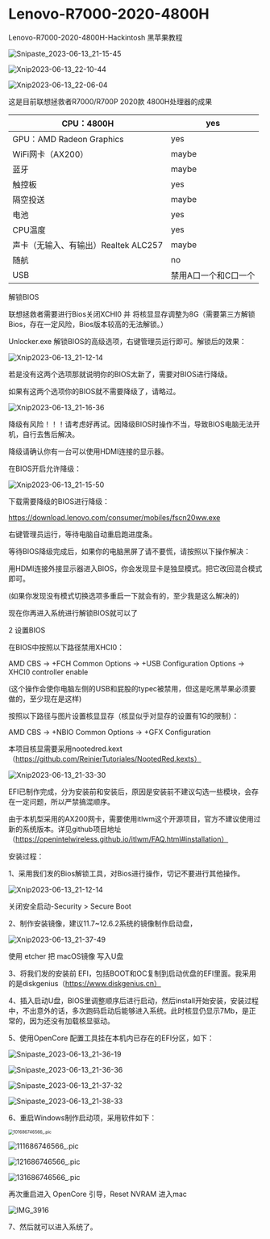 # Lenovo-R7000-2020-4800H
Lenovo-R7000-2020-4800H-Hackintosh
黑苹果教程

![Snipaste_2023-06-13_21-15-45](images/Snipaste_2023-06-13_21-15-45.png)

![Xnip2023-06-13_22-10-44](images/Xnip2023-06-13_22-10-44.jpg)

![Xnip2023-06-13_22-06-04](images/Xnip2023-06-13_22-06-04.jpg) 

这是目前联想拯救者R7000/R700P 2020款 4800H处理器的成果

| CPU：4800H                           | yes                  |
| ------------------------------------ | -------------------- |
| GPU：AMD Radeon Graphics             | yes                  |
| WiFi网卡（AX200）                    | maybe                |
| 蓝牙                                 | maybe                |
| 触控板                               | yes                  |
| 隔空投送                             | maybe                |
| 电池                                 | yes                  |
| CPU温度                              | yes                  |
| 声卡（无输入、有输出）Realtek ALC257 | maybe                |
| 随航                                 | no                   |
| USB                                  | 禁用A口一个和C口一个 |


解锁BIOS

联想拯救者需要进行Bios关闭XCHI0 并 将核显显存调整为8G（需要第三方解锁Bios，存在一定风险，Bios版本较高的无法解锁。）

Unlocker.exe 解锁BIOS的高级选项，右键管理员运行即可。解锁后的效果：

![Xnip2023-06-13_21-12-14](images/Xnip2023-06-13_21-12-14.jpg)

若是没有这两个选项那就说明你的BIOS太新了，需要对BIOS进行降级。

如果有这两个选项你的BIOS就不需要降级了，请略过。

![Xnip2023-06-13_21-16-36](images/Xnip2023-06-13_21-16-36.jpg)

降级有风险！！！请考虑好再试。因降级BIOS时操作不当，导致BIOS电脑无法开机，自行去售后解决。

降级请确认你有一台可以使用HDMI连接的显示器。

在BIOS开启允许降级：

![Xnip2023-06-13_21-15-50](images/Xnip2023-06-13_21-15-50.jpg)

下载需要降级的BIOS进行降级：

https://download.lenovo.com/consumer/mobiles/fscn20ww.exe

右键管理员运行，等待电脑自动重启跑进度条。

等待BIOS降级完成后，如果你的电脑黑屏了请不要慌，请按照以下操作解决：

用HDMI连接外接显示器进入BIOS，你会发现显卡是独显模式。把它改回混合模式即可。

(如果你发现没有模式切换选项多重启一下就会有的，至少我是这么解决的)

现在你再进入系统进行解锁BIOS就可以了

2 设置BIOS

在BIOS中按照以下路径禁用XHCI0：

AMD CBS -> +FCH Common Options -> +USB Configuration Options -> XHCI0 controller enable

(这个操作会使你电脑左侧的USB和屁股的typec被禁用，但这是吃黑苹果必须要做的，至少现在是这样)

按照以下路径与图片设置核显显存（核显似乎对显存的设置有1G的限制）：

AMD CBS -> +NBIO Common Options -> +GFX Configuration

本项目核显需要采用nootedred.kext（https://github.com/ReinierTutoriales/NootedRed.kexts）

![Xnip2023-06-13_21-33-30](images/Xnip2023-06-13_21-33-30.jpg)

EFI已制作完成，分为安装前和安装后，原因是安装前不建议勾选一些模块，会存在一定问题，所以严禁搞混顺序。

由于本机型采用的AX200网卡，需要使用itlwm这个开源项目，官方不建议使用过新的系统版本。详见github项目地址（https://openintelwireless.github.io/itlwm/FAQ.html#installation）

安装过程：

1、采用我们发的Bios解锁工具，对Bios进行操作，切记不要进行其他操作。

 ![Xnip2023-06-13_21-12-14](images/Xnip2023-06-13_21-12-14.jpg)

关闭安全启动-Security > Secure Boot



2、制作安装镜像，建议11.7~12.6.2系统的镜像制作启动盘，

![Xnip2023-06-13_21-37-49](images/Xnip2023-06-13_21-37-49.jpg)

使用 etcher 把 macOS镜像 写入U盘

3、将我们发的安装前 EFI，包括BOOT和OC复制到启动优盘的EFI里面。我采用的是diskgenius（https://www.diskgenius.cn）

4、插入启动U盘，BIOS里调整顺序后进行启动，然后install开始安装，安装过程中，不出意外的话，多次跑码启动后能够进入系统。此时核显仍显示7Mb，是正常的，因为还没有加载核显驱动。

5、使用OpenCore 配置工具挂在本机内已存在的EFI分区，如下：

![Snipaste_2023-06-13_21-36-19](images/Snipaste_2023-06-13_21-36-19.png)

![Snipaste_2023-06-13_21-36-36](images/Snipaste_2023-06-13_21-36-36.png)

![Snipaste_2023-06-13_21-37-32](images/Snipaste_2023-06-13_21-37-32.png)

![Snipaste_2023-06-13_21-38-33](images/Snipaste_2023-06-13_21-38-33.png)

6、重启Windows制作启动项，采用软件如下：

<img src="images/101686746566_.pic.jpg" alt="101686746566_.pic" style="zoom:60%;" />

![111686746566_.pic](images/111686746566_.pic.jpg)

![121686746566_.pic](images/121686746566_.pic.jpg)

![131686746566_.pic](images/131686746566_.pic.jpg)









再次重启进入 OpenCore 引导，Reset NVRAM 进入mac

![IMG_3916](images/IMG_3916.jpeg)

7、然后就可以进入系统了。
